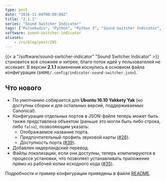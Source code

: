 ```yaml
---
type: post
date: "2016-11-04T00:00:00Z"
title: "2.1.1"
series: "Sound Switcher Indicator"
tags: ["PulseAudio", "Python", "Python 3", "Sound Switcher Indicator", "Ubuntu", "Unity", "Yakkety Yak", "звук", "индикатор"]
software: sound-switcher-indicator
aliases:
    - /ru/blog/post/295
---
```


{{< a "/software/sound-switcher-indicator" "Sound Switcher Indicator" >}} становится всё сложнее и хитрее, благо поток идей у пользователей не иссякает. В версии **2.1.1** изменения коснулись в основном файла конфигурации (`$HOME/.config/indicator-sound-switcher.json`).

## Что нового

<!--more-->

* По умолчанию собирается для **Ubuntu 16.10 Yakkety Yak** (но доступны сборки и для остальных версий, поддерживаемых Canonical).
* Конфигурация отдельных портов в JSON-файле теперь может быть также представлена объектом (раньше это могли быть либо строка, либо `false`), позволяющим указать:
    * Отображаемое название порта.
    * Предпочтительный профиль звуковой карты ([#26](https://github.com/yktoo/indicator-sound-switcher/issues/26)).
    * Доступность порта ([#39](https://github.com/yktoo/indicator-sound-switcher/issues/39)).
* Добавлен нидерландский перевод.
* Файлы локализации, если они доступны, теперь компилируются в процессе установки, что позволяет устанавливать приложение прямо из рабочей копии исходного кода ([#35](https://github.com/yktoo/indicator-sound-switcher/issues/35)).

Подробности и пример конфигурации приведены в файле [README](https://github.com/yktoo/indicator-sound-switcher/blob/master/README.md).
